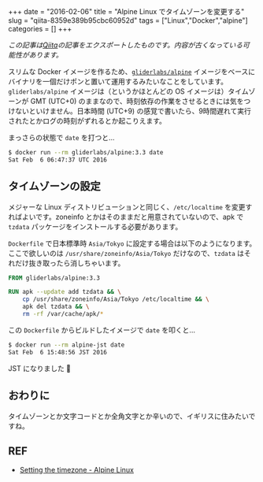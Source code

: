 +++ 
date = "2016-02-06"
title = "Alpine Linux でタイムゾーンを変更する"
slug = "qiita-8359e389b95cbc60952d" 
tags = ["Linux","Docker","alpine"]
categories = []
+++

*この記事は[Qiita](https://qiita.com/dtan4/items/8359e389b95cbc60952d)の記事をエクスポートしたものです。内容が古くなっている可能性があります。*


スリムな Docker イメージを作るため、[`gliderlabs/alpine`](https://hub.docker.com/r/gliderlabs/alpine/) イメージをベースにバイナリを一個だけポンと置いて運用するみたいなことをしています。
`gliderlabs/alpine` イメージは（というかほとんどの OS イメージは）タイムゾーンが GMT (UTC+0) のままなので、時刻依存の作業をさせるときには気をつけないといけません。日本時間 (UTC+9) の感覚で書いたら、9時間遅れて実行されたとかログの時刻がずれるとか起こりえます。

まっさらの状態で `date` を打つと…

```bash
$ docker run --rm gliderlabs/alpine:3.3 date
Sat Feb  6 06:47:37 UTC 2016
```

## タイムゾーンの設定
メジャーな Linux ディストリビューションと同じく、`/etc/localtime` を変更すればよいです。zoneinfo とかはそのままだと用意されていないので、apk で `tzdata` パッケージをインストールする必要があります。

`Dockerfile` で日本標準時 `Asia/Tokyo` に設定する場合は以下のようになります。ここで欲しいのは `/usr/share/zoneinfo/Asia/Tokyo` だけなので、`tzdata` はそれだけ抜き取ったら消しちゃいます。

```dockerfile
FROM gliderlabs/alpine:3.3

RUN apk --update add tzdata && \
    cp /usr/share/zoneinfo/Asia/Tokyo /etc/localtime && \
    apk del tzdata && \
    rm -rf /var/cache/apk/*
```

この `Dockerfile` からビルドしたイメージで `date` を叩くと…

```bash
$ docker run --rm alpine-jst date
Sat Feb  6 15:48:56 JST 2016
```

JST になりました :tada: 

## おわりに
タイムゾーンとか文字コードとか全角文字とか辛いので、イギリスに住みたいですね。

## REF
- [Setting the timezone - Alpine Linux](http://wiki.alpinelinux.org/wiki/Setting_the_timezone)
